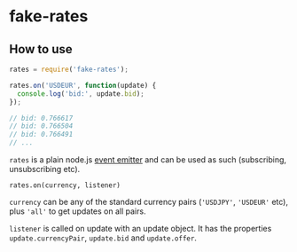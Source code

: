 fake-rates
==========

How to use
----------

```javascript
rates = require('fake-rates');

rates.on('USDEUR', function(update) {
  console.log('bid:', update.bid);
});

// bid: 0.766617
// bid: 0.766504
// bid: 0.766491
// ...
```

`rates` is a plain node.js [event emitter](http://nodejs.org/api/events.html#events_class_events_eventemitter) and can be used as such (subscribing, unsubscribing etc).

```
rates.on(currency, listener)
```
`currency` can be any of the standard currency pairs (`'USDJPY'`, `'USDEUR'` etc), plus `'all'` to get updates on all pairs.

`listener` is called on update with an update object. It has the properties `update.currencyPair`, `update.bid` and `update.offer`.
